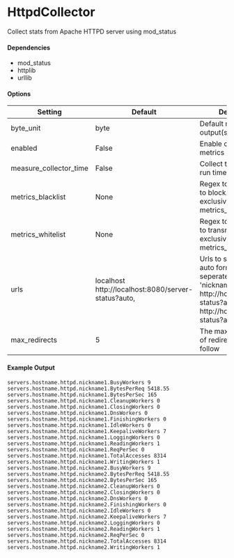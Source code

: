 <!--This file was generated from the python source
Please edit the source to make changes
-->
HttpdCollector
=====

Collect stats from Apache HTTPD server using mod_status

#### Dependencies

 * mod_status
 * httplib
 * urllib


#### Options

Setting | Default | Description | Type
--------|---------|-------------|-----
byte_unit | byte | Default numeric output(s) | str
enabled | False | Enable collecting these metrics | bool
measure_collector_time | False | Collect the collector run time in ms | bool
metrics_blacklist | None | Regex to match metrics to block. Mutually exclusive with metrics_whitelist | NoneType
metrics_whitelist | None | Regex to match metrics to transmit. Mutually exclusive with metrics_blacklist | NoneType
urls | localhost http://localhost:8080/server-status?auto, | Urls to server-status in auto format, comma seperated, Format 'nickname http://host:port/server-status?auto, , nickname http://host:port/server-status?auto, etc' | list
max_redirects | 5 | The maximum number of redirect requests to follow | int

#### Example Output

```
servers.hostname.httpd.nickname1.BusyWorkers 9
servers.hostname.httpd.nickname1.BytesPerReq 5418.55
servers.hostname.httpd.nickname1.BytesPerSec 165
servers.hostname.httpd.nickname1.CleanupWorkers 0
servers.hostname.httpd.nickname1.ClosingWorkers 0
servers.hostname.httpd.nickname1.DnsWorkers 0
servers.hostname.httpd.nickname1.FinishingWorkers 0
servers.hostname.httpd.nickname1.IdleWorkers 0
servers.hostname.httpd.nickname1.KeepaliveWorkers 7
servers.hostname.httpd.nickname1.LoggingWorkers 0
servers.hostname.httpd.nickname1.ReadingWorkers 1
servers.hostname.httpd.nickname1.ReqPerSec 0
servers.hostname.httpd.nickname1.TotalAccesses 8314
servers.hostname.httpd.nickname1.WritingWorkers 1
servers.hostname.httpd.nickname2.BusyWorkers 9
servers.hostname.httpd.nickname2.BytesPerReq 5418.55
servers.hostname.httpd.nickname2.BytesPerSec 165
servers.hostname.httpd.nickname2.CleanupWorkers 0
servers.hostname.httpd.nickname2.ClosingWorkers 0
servers.hostname.httpd.nickname2.DnsWorkers 0
servers.hostname.httpd.nickname2.FinishingWorkers 0
servers.hostname.httpd.nickname2.IdleWorkers 0
servers.hostname.httpd.nickname2.KeepaliveWorkers 7
servers.hostname.httpd.nickname2.LoggingWorkers 0
servers.hostname.httpd.nickname2.ReadingWorkers 1
servers.hostname.httpd.nickname2.ReqPerSec 0
servers.hostname.httpd.nickname2.TotalAccesses 8314
servers.hostname.httpd.nickname2.WritingWorkers 1
```


